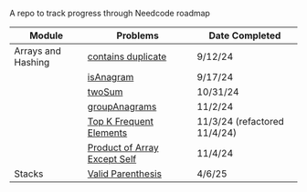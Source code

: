 A repo to track progress through Needcode roadmap

| Module             | Problems                                                                                                | Date Completed               |
| ------------------ | ------------------------------------------------------------------------------------------------------- | ---------------------------- |
| Arrays and Hashing | [contains duplicate](https://leetcode.com/problems/contains-duplicate/description/)                     | 9/12/24                      |
|                    | [isAnagram](https://leetcode.com/problems/valid-anagram/description/)                                   | 9/17/24                      |
|                    | [twoSum](https://leetcode.com/problems/two-sum/description/)                                            | 10/31/24                     |
|                    | [groupAnagrams](https://leetcode.com/problems/group-anagrams/description/)                              | 11/2/24                      |
|                    | [Top K Frequent Elements](https://leetcode.com/problems/top-k-frequent-elements/description/)           | 11/3/24 (refactored 11/4/24) |
|                    | [Product of Array Except Self](https://leetcode.com/problems/product-of-array-except-self/description/) | 11/4/24                      |
| Stacks             | [Valid Parenthesis](https://leetcode.com/problems/valid-parentheses/description/)                       | 4/6/25                       |
